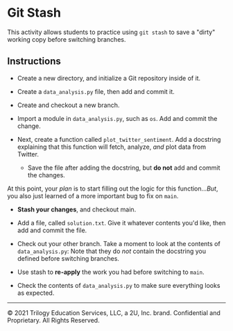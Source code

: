 # Git Stash

This activity allows students to practice using `git stash` to save a "dirty" working copy before switching branches.

## Instructions

* Create a new directory, and initialize a Git repository inside of it.

* Create a `data_analysis.py` file, then add and commit it.

* Create and checkout a new branch.

* Import a module in `data_analysis.py`, such as `os`. Add and commit the change.

* Next, create a function called `plot_twitter_sentiment`. Add a docstring explaining that this function will fetch, analyze, _and_ plot data from Twitter. 

  * Save the file after adding the docstring, but **do not** add and commit the changes.

At this point, your _plan_ is to start filling out the logic for this function..._But_, you also just learned of a more important bug to fix on `main`.

* **Stash your changes**, and checkout main.

* Add a file, called `solution.txt`. Give it whatever contents you'd like, then add and commit the file.

* Check out your other branch. Take a moment to look at the contents of `data_analysis.py`: Note that they do _not_ contain the docstring you defined before switching branches.

* Use stash to **re-apply** the work you had before switching to `main`.

* Check the contents of `data_analysis.py` to make sure everything looks as expected.

---

© 2021 Trilogy Education Services, LLC, a 2U, Inc. brand. Confidential and Proprietary. All Rights Reserved.
